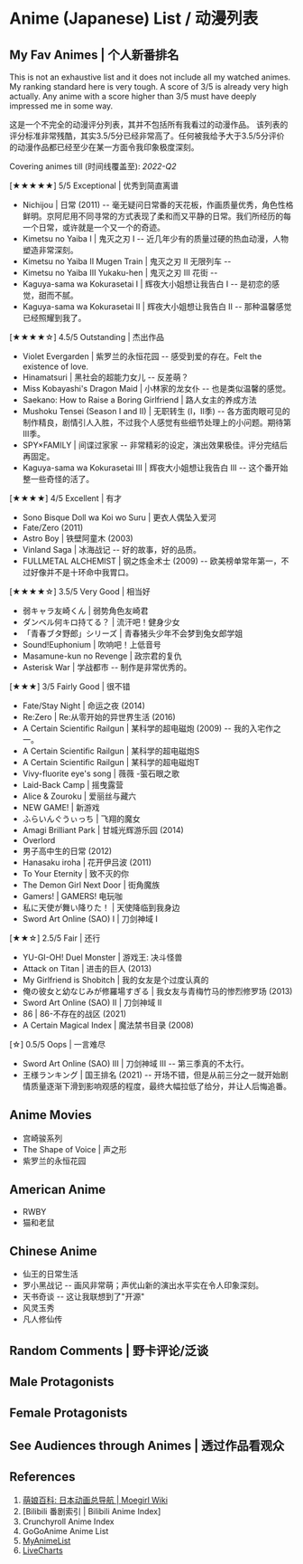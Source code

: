 Anime (Japanese) List / 动漫列表
===

## My Fav Animes | 个人新番排名

This is not an exhaustive list and it does not include all my watched animes.
My ranking standard here is very tough. A score of 3/5 is already very high
actually.  Any anime with a score higher than 3/5 must have deeply impressed me
in some way.

这是一个不完全的动漫评分列表，其并不包括所有我看过的动漫作品。
该列表的评分标准非常残酷，其实3.5/5分已经非常高了。任何被我给予大于3.5/5分评价
的动漫作品都已经至少在某一方面令我印象极度深刻。

Covering animes till (时间线覆盖至): *2022-Q2*

[★★★★★] 5/5 Exceptional | 优秀到简直离谱

* Nichijou | 日常 (2011) -- 毫无疑问日常番的天花板，作画质量优秀，角色性格鲜明。京阿尼用不同寻常的方式表现了柔和而又平静的日常。我们所经历的每一个日常，或许就是一个又一个的奇迹。
* Kimetsu no Yaiba I | 鬼灭之刃 I -- 近几年少有的质量过硬的热血动漫，人物塑造非常深刻。
* Kimetsu no Yaiba II Mugen Train | 鬼灭之刃 II 无限列车 -- 
* Kimetsu no Yaiba III Yukaku-hen | 鬼灭之刃 III 花街 -- 
* Kaguya-sama wa Kokurasetai I | 辉夜大小姐想让我告白 I -- 是初恋的感觉，甜而不腻。
* Kaguya-sama wa Kokurasetai II | 辉夜大小姐想让我告白 II -- 那种温馨感觉已经照耀到我了。

[★★★★☆] 4.5/5 Outstanding | 杰出作品

* Violet Evergarden | 紫罗兰的永恒花园 -- 感受到爱的存在。Felt the existence of love.
* Hinamatsuri | 黑社会的超能力女儿 -- 反差萌？
* Miss Kobayashi's Dragon Maid | 小林家的龙女仆 -- 也是类似温馨的感觉。
* Saekano: How to Raise a Boring Girlfriend | 路人女主的养成方法
* Mushoku Tensei (Season I and II) | 无职转生 (I，II季) -- 各方面肉眼可见的制作精良，剧情引人入胜，不过我个人感觉有些细节处理上的小问题。期待第III季。
* SPY×FAMILY | 间谍过家家 -- 非常精彩的设定，演出效果极佳。评分完结后再固定。
* Kaguya-sama wa Kokurasetai III | 辉夜大小姐想让我告白 III -- 这个番开始整一些奇怪的活了。

[★★★★] 4/5 Excellent | 有才

* Sono Bisque Doll wa Koi wo Suru | 更衣人偶坠入爱河
* Fate/Zero (2011)
* Astro Boy | 铁壁阿童木 (2003)
* Vinland Saga | 冰海战记 -- 好的故事，好的品质。
* FULLMETAL ALCHEMIST | 钢之炼金术士 (2009) -- 欧美榜单常年第一，不过好像并不是十环命中我胃口。

[★★★★☆] 3.5/5 Very Good | 相当好

* 弱キャラ友崎くん | 弱势角色友崎君
* ダンベル何キロ持てる？ | 流汗吧！健身少女
* 「青春ブタ野郎」シリーズ | 青春猪头少年不会梦到兔女郎学姐
* Sound!Euphonium | 吹响吧！上低音号
* Masamune-kun no Revenge | 政宗君的复仇
* Asterisk War | 学战都市 -- 制作是非常优秀的。

[★★★] 3/5 Fairly Good | 很不错

* Fate/Stay Night | 命运之夜 (2014)
* Re:Zero | Re:从零开始的异世界生活 (2016)
* A Certain Scientific Railgun | 某科学的超电磁炮 (2009) -- 我的入宅作之一。
* A Certain Scientific Railgun | 某科学的超电磁炮S
* A Certain Scientific Railgun | 某科学的超电磁炮T
* Vivy-fluorite eye's song | 薇薇 -萤石眼之歌
* Laid-Back Camp | 摇曳露营
* Alice & Zouroku | 爱丽丝与藏六
* NEW GAME! | 新游戏
* ふらいんぐうぃっち | 飞翔的魔女
* Amagi Brilliant Park | 甘城光辉游乐园 (2014)
* Overlord
* 男子高中生的日常 (2012)
* Hanasaku iroha | 花开伊吕波 (2011)
* To Your Eternity | 致不灭的你
* The Demon Girl Next Door | 街角魔族
* Gamers! | GAMERS! 电玩咖
* 私に天使が舞い降りた！ | 天使降临到我身边
* Sword Art Online (SAO) I | 刀剑神域 I

[★★☆] 2.5/5 Fair | 还行

* YU-GI-OH! Duel Monster | 游戏王: 决斗怪兽
* Attack on Titan | 进击的巨人 (2013)
* My Girlfriend is Shobitch | 我的女友是个过度认真的
* 俺の彼女と幼なじみが修羅場すぎる | 我女友与青梅竹马的惨烈修罗场 (2013)
* Sword Art Online (SAO) II | 刀剑神域 II
* 86 | 86-不存在的战区 (2021)
* A Certain Magical Index | 魔法禁书目录 (2008)

[☆] 0.5/5 Oops | 一言难尽

* Sword Art Online (SAO) III | 刀剑神域 III -- 第三季真的不太行。
* 王様ランキング | 国王排名 (2021) -- 开场不错，但是从前三分之一就开始剧情质量逐渐下滑到影响观感的程度，最终大幅拉低了给分，并让人后悔追番。

## Anime Movies

* 宫崎骏系列
* The Shape of Voice | 声之形
* 紫罗兰的永恒花园

## American Anime

* RWBY
* 猫和老鼠

## Chinese Anime

* 仙王的日常生活
* 罗小黑战记 -- 画风非常萌；声优山新的演出水平实在令人印象深刻。
* 天书奇谈 -- 这让我联想到了"开源"
* 风灵玉秀
* 凡人修仙传

## Random Comments | 野卡评论/泛谈

## Male Protagonists

## Female Protagonists

## See Audiences through Animes | 透过作品看观众


## References

1. [萌娘百科: 日本动画总导航 | Moegirl Wiki](https://zh.moegirl.org.cn/Template:%E6%97%A5%E6%9C%AC%E5%8A%A8%E7%94%BB%E6%80%BB%E5%AF%BC%E8%88%AA)
2. [Bilibili 番剧索引 | Bilibili Anime Index]
3. Crunchyroll Anime Index
4. GoGoAnime Anime List
5. [MyAnimeList](https://myanimelist.net/topanime.php)
6. [LiveCharts](https://www.livechart.me/)
